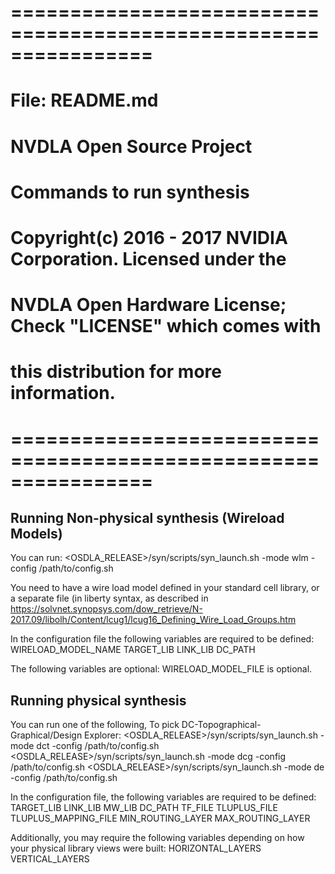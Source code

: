 #  ================================================================
#  File: README.md
#  NVDLA Open Source Project
#  Commands to run synthesis
#  
#  Copyright(c) 2016 - 2017 NVIDIA Corporation.  Licensed under the
#  NVDLA Open Hardware License; Check "LICENSE" which comes with 
#  this distribution for more information.
#  ================================================================


Running Non-physical synthesis (Wireload Models)
------------------------------------------------
You can run:
    <OSDLA_RELEASE>/syn/scripts/syn_launch.sh -mode wlm -config /path/to/config.sh

You need to have a wire load model defined in your standard cell library, or a separate file (in liberty syntax, as described in https://solvnet.synopsys.com/dow_retrieve/N-2017.09/libolh/Content/lcug1/lcug16_Defining_Wire_Load_Groups.htm 

In the configuration file the following variables are required to be defined:
WIRELOAD_MODEL_NAME 
TARGET_LIB 
LINK_LIB 
DC_PATH 

The following variables are optional:
WIRELOAD_MODEL_FILE is optional. 

Running physical synthesis 
--------------------------
You can run one of the following, To pick DC-Topographical-Graphical/Design Explorer:
    <OSDLA_RELEASE>/syn/scripts/syn_launch.sh -mode dct -config /path/to/config.sh
    <OSDLA_RELEASE>/syn/scripts/syn_launch.sh -mode dcg -config /path/to/config.sh
    <OSDLA_RELEASE>/syn/scripts/syn_launch.sh -mode de -config /path/to/config.sh

In the configuration file, the following variables are required to be defined:
TARGET_LIB
LINK_LIB
MW_LIB
DC_PATH
TF_FILE
TLUPLUS_FILE
TLUPLUS_MAPPING_FILE
MIN_ROUTING_LAYER
MAX_ROUTING_LAYER

Additionally, you may require the following variables depending on how your physical library views were built:
HORIZONTAL_LAYERS
VERTICAL_LAYERS


